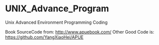 # UNIX_Advance_Program
Unix Advanced Environment Programming Coding

Book SourceCode from: http://www.apuebook.com/
Other Good Code is: https://github.com/YangXiaoHei/APUE
